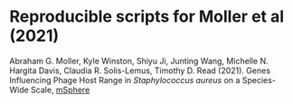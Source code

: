# Reproducible scripts for Moller et al (2021)

Abraham G. Moller, Kyle Winston, Shiyu Ji, Junting Wang, Michelle N. Hargita Davis, Claudia R. Solis-Lemus, Timothy D. Read (2021).
Genes Influencing Phage Host Range in _Staphylococcus aureus_ on a Species-Wide Scale,
[mSphere](https://msphere.asm.org/content/6/1/e01263-20#sec-9)